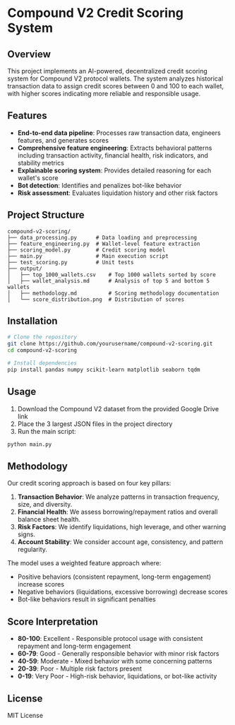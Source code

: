# Compound V2 Credit Scoring System

## Overview
This project implements an AI-powered, decentralized credit scoring system for Compound V2 protocol wallets. The system analyzes historical transaction data to assign credit scores between 0 and 100 to each wallet, with higher scores indicating more reliable and responsible usage.

## Features
- **End-to-end data pipeline**: Processes raw transaction data, engineers features, and generates scores
- **Comprehensive feature engineering**: Extracts behavioral patterns including transaction activity, financial health, risk indicators, and stability metrics
- **Explainable scoring system**: Provides detailed reasoning for each wallet's score
- **Bot detection**: Identifies and penalizes bot-like behavior
- **Risk assessment**: Evaluates liquidation history and other risk factors

## Project Structure
```
compound-v2-scoring/
├── data_processing.py      # Data loading and preprocessing
├── feature_engineering.py  # Wallet-level feature extraction
├── scoring_model.py        # Credit scoring model
├── main.py                 # Main execution script
├── test_scoring.py         # Unit tests
├── output/
│   ├── top_1000_wallets.csv    # Top 1000 wallets sorted by score
│   ├── wallet_analysis.md      # Analysis of top 5 and bottom 5 wallets
│   ├── methodology.md          # Scoring methodology documentation
│   └── score_distribution.png  # Distribution of scores
```

## Installation
```bash
# Clone the repository
git clone https://github.com/yourusername/compound-v2-scoring.git
cd compound-v2-scoring

# Install dependencies
pip install pandas numpy scikit-learn matplotlib seaborn tqdm
```

## Usage
1. Download the Compound V2 dataset from the provided Google Drive link
2. Place the 3 largest JSON files in the project directory
3. Run the main script:
```bash
python main.py
```

## Methodology
Our credit scoring approach is based on four key pillars:

1. **Transaction Behavior**: We analyze patterns in transaction frequency, size, and diversity.
2. **Financial Health**: We assess borrowing/repayment ratios and overall balance sheet health.
3. **Risk Factors**: We identify liquidations, high leverage, and other warning signs.
4. **Account Stability**: We consider account age, consistency, and pattern regularity.

The model uses a weighted feature approach where:
- Positive behaviors (consistent repayment, long-term engagement) increase scores
- Negative behaviors (liquidations, excessive borrowing) decrease scores
- Bot-like behaviors result in significant penalties

## Score Interpretation
- **80-100**: Excellent - Responsible protocol usage with consistent repayment and long-term engagement
- **60-79**: Good - Generally responsible behavior with minor risk factors
- **40-59**: Moderate - Mixed behavior with some concerning patterns
- **20-39**: Poor - Multiple risk factors present
- **0-19**: Very Poor - High-risk behavior, liquidations, or bot-like activity

## License
MIT License
